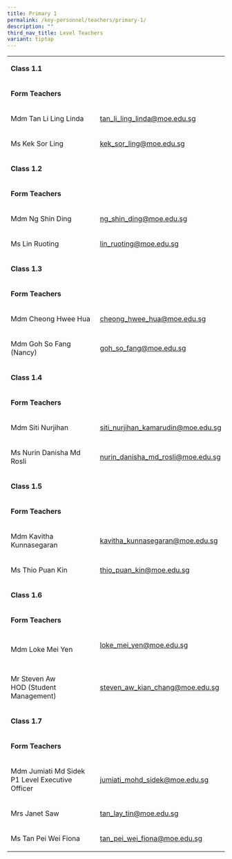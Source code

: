 ```yaml
---
title: Primary 1
permalink: /key-personnel/teachers/primary-1/
description: ""
third_nav_title: Level Teachers
variant: tiptap
---
```

<table style="minWidth: 50px">
<colgroup>
<col>
<col>
</colgroup>
<tbody>
<tr>
<td rowspan="1" colspan="2">
<p><strong>Class 1.1</strong>
</p>
</td>
</tr>
<tr>
<td rowspan="1" colspan="2">
<p><strong>Form Teachers</strong>
</p>
</td>
</tr>
<tr>
<td rowspan="1" colspan="1">
<p>Mdm Tan Li Ling Linda</p>
</td>
<td rowspan="1" colspan="1">
<p><a href="mailto:tan_li_ling_linda@moe.edu.sg" rel="noopener noreferrer nofollow" target="">tan_li_ling_linda@moe.edu.sg</a>
</p>
</td>
</tr>
<tr>
<td rowspan="1" colspan="1">
<p>Ms Kek Sor Ling</p>
</td>
<td rowspan="1" colspan="1">
<p><a href="mailto:kek_sor_ling@moe.edu.sg" rel="noopener noreferrer nofollow" target="">kek_sor_ling@moe.edu.sg</a>
</p>
</td>
</tr>
<tr>
<td rowspan="1" colspan="2">
<p><strong>Class 1.2</strong>
</p>
</td>
</tr>
<tr>
<td rowspan="1" colspan="2">
<p><strong>Form Teachers</strong>
</p>
</td>
</tr>
<tr>
<td rowspan="1" colspan="1">
<p>Mdm Ng Shin Ding</p>
</td>
<td rowspan="1" colspan="1">
<p><a href="mailto:ng_shin_ding@moe.edu.sg" rel="noopener noreferrer nofollow" target="_blank">ng_shin_ding@moe.edu.sg</a>
</p>
</td>
</tr>
<tr>
<td rowspan="1" colspan="1">
<p>Ms Lin Ruoting</p>
</td>
<td rowspan="1" colspan="1">
<p><a href="mailto:lin_ruoting@moe.edu.sg" rel="noopener noreferrer nofollow" target="_blank">lin_ruoting@moe.edu.sg</a>
</p>
</td>
</tr>
<tr>
<td rowspan="1" colspan="2">
<p><strong>Class 1.3</strong>
</p>
</td>
</tr>
<tr>
<td rowspan="1" colspan="2">
<p><strong>Form Teachers</strong>
</p>
</td>
</tr>
<tr>
<td rowspan="1" colspan="1">
<p>Mdm Cheong Hwee Hua</p>
</td>
<td rowspan="1" colspan="1">
<p><a href="mailto:cheong_hwee_hua@moe.edu.sg" rel="noopener noreferrer nofollow" target="_blank">cheong_hwee_hua@moe.edu.sg</a>
</p>
</td>
</tr>
<tr>
<td rowspan="1" colspan="1">
<p>Mdm Goh So Fang (Nancy)</p>
</td>
<td rowspan="1" colspan="1">
<p><a href="Goh_So_Fang@moe.edu.sg" rel="noopener noreferrer nofollow" target="_blank">goh_so_fang@moe.edu.sg</a>
</p>
</td>
</tr>
<tr>
<td rowspan="1" colspan="2">
<p><strong>Class 1.4</strong>
</p>
</td>
</tr>
<tr>
<td rowspan="1" colspan="2">
<p><strong>Form Teachers</strong>
</p>
</td>
</tr>
<tr>
<td rowspan="1" colspan="1">
<p>Mdm Siti Nurjihan</p>
</td>
<td rowspan="1" colspan="1">
<p><a href="mailto:siti_nurjihan_kamarudin@moe.edu.sg" rel="noopener noreferrer nofollow" target="_blank">siti_nurjihan_kamarudin@moe.edu.sg</a>
</p>
</td>
</tr>
<tr>
<td rowspan="1" colspan="1">
<p>Ms Nurin Danisha Md Rosli</p>
</td>
<td rowspan="1" colspan="1">
<p><a href="mailto:nurin_danisha_md_rosli@moe.edu.sg" rel="noopener noreferrer nofollow" target="_blank">nurin_danisha_md_rosli@moe.edu.sg</a>
</p>
</td>
</tr>
<tr>
<td rowspan="1" colspan="2">
<p><strong>Class 1.5</strong>
</p>
</td>
</tr>
<tr>
<td rowspan="1" colspan="2">
<p><strong>Form Teachers</strong>
</p>
</td>
</tr>
<tr>
<td rowspan="1" colspan="1">
<p>Mdm Kavitha Kunnasegaran</p>
</td>
<td rowspan="1" colspan="1">
<p><a href="mailto:kavitha_kunnasegaran@moe.edu.sg" rel="noopener noreferrer nofollow" target="_blank">kavitha_kunnasegaran@moe.edu.sg</a>
</p>
</td>
</tr>
<tr>
<td rowspan="1" colspan="1">
<p>Ms Thio Puan Kin</p>
</td>
<td rowspan="1" colspan="1">
<p><a href="mailto:thio_puan_kin@moe.edu.sg" rel="noopener noreferrer nofollow" target="_blank">thio_puan_kin@moe.edu.sg</a>
</p>
</td>
</tr>
<tr>
<td rowspan="1" colspan="2">
<p><strong>Class 1.6</strong>
</p>
</td>
</tr>
<tr>
<td rowspan="1" colspan="2">
<p><strong>Form Teachers</strong>
</p>
</td>
</tr>
<tr>
<td rowspan="1" colspan="1">
<p>Mdm Loke Mei Yen</p>
</td>
<td rowspan="1" colspan="1">
<p><a href="mailto:loke_mei_yen@moe.edu.sg" rel="noopener noreferrer nofollow" target="_blank">loke_mei_yen@moe.edu.sg</a>
<br>
<br>
</p>
</td>
</tr>
<tr>
<td rowspan="1" colspan="1">
<p>Mr Steven Aw
<br>HOD (Student Management)</p>
</td>
<td rowspan="1" colspan="1">
<p><a href="mailto:steven_aw_kian_chang@moe.edu.sg" rel="noopener noreferrer nofollow" target="_blank">steven_aw_kian_chang@moe.edu.sg</a>
</p>
</td>
</tr>
<tr>
<td rowspan="1" colspan="2">
<p><strong>Class 1.7</strong>
</p>
</td>
</tr>
<tr>
<td rowspan="1" colspan="2">
<p><strong>Form Teachers</strong>
</p>
</td>
</tr>
<tr>
<td rowspan="1" colspan="1">
<p>Mdm Jumiati Md Sidek
<br>P1 Level Executive Officer</p>
</td>
<td rowspan="1" colspan="1">
<p><a href="mailto:jumiati_mohd_sidek@moe.edu.sg" rel="noopener noreferrer nofollow" target="_blank">jumiati_mohd_sidek@moe.edu.sg</a>
</p>
</td>
</tr>
<tr>
<td rowspan="1" colspan="1">
<p>Mrs Janet Saw</p>
</td>
<td rowspan="1" colspan="1">
<p><a href="mailto:tan_lay_tin@moe.edu.sg" rel="noopener noreferrer nofollow" target="_blank">tan_lay_tin@moe.edu.sg</a>
</p>
</td>
</tr>
<tr>
<td rowspan="1" colspan="1">
<p>Ms Tan Pei Wei Fiona</p>
</td>
<td rowspan="1" colspan="1">
<p><a href="mailto:tan_pei_wei_fiona@moe.edu.sg" rel="noopener noreferrer nofollow" target="_blank">tan_pei_wei_fiona@moe.edu.sg</a>
</p>
</td>
</tr>
</tbody>
</table>
<p></p>